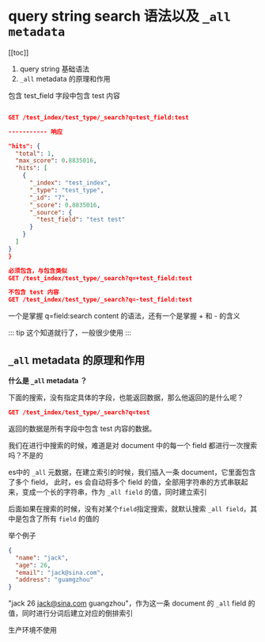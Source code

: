 # query string search 语法以及 `_all metadata`
[[toc]]

1. query string 基础语法
2. `_all` metadata 的原理和作用


包含 test_field 字段中包含 test 内容

```json

GET /test_index/test_type/_search?q=test_field:test

----------- 响应

"hits": {
  "total": 1,
  "max_score": 0.8835016,
  "hits": [
    {
      "_index": "test_index",
      "_type": "test_type",
      "_id": "7",
      "_score": 0.8835016,
      "_source": {
        "test_field": "test test"
      }
    }
  ]
}
}
```
```json
必须包含，与包含类似
GET /test_index/test_type/_search?q=+test_field:test

不包含 test 内容
GET /test_index/test_type/_search?q=-test_field:test
```

一个是掌握 q=field:search content 的语法，还有一个是掌握 + 和 - 的含义

::: tip
这个知道就行了，一般很少使用
:::

## `_all` metadata 的原理和作用

**什么是 `_all` metadata ？**

下面的搜索，没有指定具体的字段，也能返回数据，那么他返回的是什么呢？

```json
GET /test_index/test_type/_search?q=test
```

返回的数据是所有字段中包含 test 内容的数据。

我们在进行中搜索的时候，难道是对 document 中的每一个 field 都进行一次搜索吗？不是的

es中的 `_all` 元数据，在建立索引的时候，我们插入一条 document，它里面包含了多个 field，
此时，es 会自动将多个 field 的值，全部用字符串的方式串联起来，变成一个长的字符串，作为 `_all field` 的值，同时建立索引

后面如果在搜索的时候，没有对某个`field`指定搜索，就默认搜索 `_all field`，其中是包含了所有 `field` 的值的

举个例子

```json
{
  "name": "jack",
  "age": 26,
  "email": "jack@sina.com",
  "address": "guamgzhou"
}
```

"jack 26 jack@sina.com guangzhou"，作为这一条 document 的 `_all` field 的值，同时进行分词后建立对应的倒排索引

生产环境不使用
